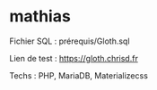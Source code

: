 # mathias

Fichier SQL : 
prérequis/Gloth.sql

Lien de test : 
https://gloth.chrisd.fr

Techs :
PHP, MariaDB, Materializecss
